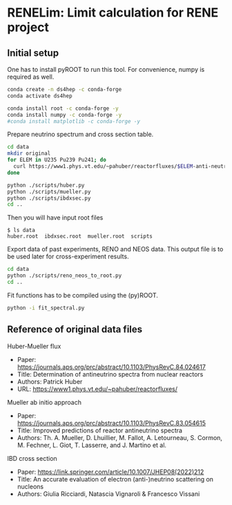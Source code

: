 # RENELim: Limit calculation for RENE project
## Initial setup
One has to install pyROOT to run this tool.
For convenience, numpy is required as well.
```bash
conda create -n ds4hep -c conda-forge
conda activate ds4hep

conda install root -c conda-forge -y
conda install numpy -c conda-forge -y
#conda install matplotlib -c conda-forge -y
```

Prepare neutrino spectrum and cross section table.
```bash
cd data
mkdir original
for ELEM in U235 Pu239 Pu241; do
  curl https://www1.phys.vt.edu/~pahuber/reactorfluxes/$ELEM-anti-neutrino-flux-250keV.dat > original/$ELEM-anti-neutrino-flux-250keV.dat
done

python ./scripts/huber.py
python ./scripts/mueller.py
python ./scripts/ibdxsec.py
cd ..
```

Then you will have input root files
```
$ ls data
huber.root  ibdxsec.root  mueller.root  scripts
```

Export data of past experiments, RENO and NEOS data.
This output file is to be used later for cross-experiment results.
```bash
cd data
python ./scripts/reno_neos_to_root.py
cd ..
```

Fit functions has to be compiled using the (py)ROOT.
```bash
python -i fit_spectral.py
```

## Reference of original data files
Huber-Mueller flux
- Paper: https://journals.aps.org/prc/abstract/10.1103/PhysRevC.84.024617
- Title: Determination of antineutrino spectra from nuclear reactors
- Authors: Patrick Huber
- URL: https://www1.phys.vt.edu/~pahuber/reactorfluxes/

Mueller ab initio approach
- Paper: https://journals.aps.org/prc/abstract/10.1103/PhysRevC.83.054615
- Title: Improved predictions of reactor antineutrino spectra
- Authors: Th. A. Mueller, D. Lhuillier, M. Fallot, A. Letourneau, S. Cormon, M. Fechner, L. Giot, T. Lasserre, and J. Martino et al.

IBD cross section
- Paper: https://link.springer.com/article/10.1007/JHEP08(2022)212
- Title: An accurate evaluation of electron (anti-)neutrino scattering on nucleons
- Authors: Giulia Ricciardi, Natascia Vignaroli & Francesco Vissani 
